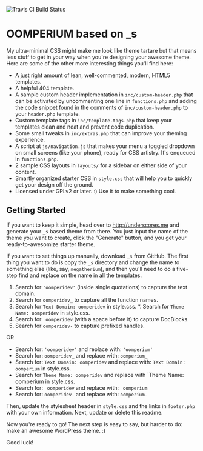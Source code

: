 ![Travis CI Build Status](https://travis-ci.org/Automattic/_s.svg?branch=master)

OOMPERIUM based on _s
===


My ultra-minimal CSS might make me look like theme tartare but that means less stuff to get in your way when you're designing your awesome theme. Here are some of the other more interesting things you'll find here:

* A just right amount of lean, well-commented, modern, HTML5 templates.
* A helpful 404 template.
* A sample custom header implementation in `inc/custom-header.php` that can be activated by uncommenting one line in `functions.php` and adding the code snippet found in the comments of `inc/custom-header.php` to your `header.php` template.
* Custom template tags in `inc/template-tags.php` that keep your templates clean and neat and prevent code duplication.
* Some small tweaks in `inc/extras.php` that can improve your theming experience.
* A script at `js/navigation.js` that makes your menu a toggled dropdown on small screens (like your phone), ready for CSS artistry. It's enqueued in `functions.php`.
* 2 sample CSS layouts in `layouts/` for a sidebar on either side of your content.
* Smartly organized starter CSS in `style.css` that will help you to quickly get your design off the ground.
* Licensed under GPLv2 or later. :) Use it to make something cool.

Getting Started
---------------

If you want to keep it simple, head over to http://underscores.me and generate your `_s` based theme from there. You just input the name of the theme you want to create, click the "Generate" button, and you get your ready-to-awesomize starter theme.

If you want to set things up manually, download `_s` from GitHub. The first thing you want to do is copy the `_s` directory and change the name to something else (like, say, `megatherium`), and then you'll need to do a five-step find and replace on the name in all the templates.

1. Search for `'oomperidev'` (inside single quotations) to capture the text domain.
2. Search for `oomperidev_` to capture all the function names.
3. Search for `Text Domain: oomperidev` in style.css.
*. Search for `Theme Name: oomperidev` in style.css.
4. Search for <code>&nbsp;oomperidev</code> (with a space before it) to capture DocBlocks.
5. Search for `oomperidev-` to capture prefixed handles.

OR

* Search for: `'oomperidev'` and replace with: `'oomperium'`
* Search for: `oomperidev_` and replace with: `oomperium_`
* Search for: `Text Domain: oomperidev` and replace with: `Text Domain: oomperium` in style.css.
* Search for `Theme Name: oomperidev` and replace with `Theme Name: oomperium in style.css.
* Search for: <code>&nbsp;oomperidev</code> and replace with: <code>&nbsp;oomperium</code>
* Search for: `oomperidev-` and replace with: `oomperium-`

Then, update the stylesheet header in `style.css` and the links in `footer.php` with your own information. Next, update or delete this readme.

Now you're ready to go! The next step is easy to say, but harder to do: make an awesome WordPress theme. :)

Good luck!
